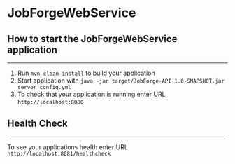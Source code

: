 # JobForgeWebService

## How to start the JobForgeWebService application
---

1. Run `mvn clean install` to build your application
1. Start application with `java -jar target/JobForge-API-1.0-SNAPSHOT.jar server config.yml`
1. To check that your application is running enter URL `http://localhost:8080`

## Health Check
---

To see your applications health enter URL `http://localhost:8081/healthcheck`
